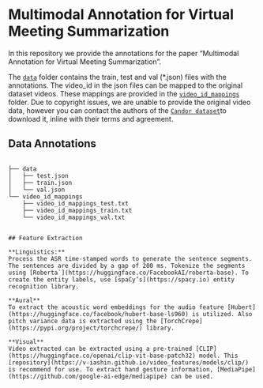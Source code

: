 # Multimodal Annotation for Virtual Meeting Summarization

In this repository we provide the annotations for the paper “Multimodal Annotation for Virtual Meeting Summarization”.

The [`data`](https://github.com/skotey/vidchatsum/tree/main/data) folder contains the train, test and val (*.json) files with the annotations. The video_id in the json files can be mapped to the original dataset videos. These mappings are provided in the [`video_id_mappings`](https://github.com/skotey/vidchatsum/tree/main/video_id_mappings) folder. Due to copyright issues, we are unable to provide the original video data, however you can contact the authors of the [`Candor dataset`](https://betterup-data-requests.herokuapp.com/)to download it, inline with their terms and agreement.


## Data Annotations

```plaintext

├── data
│   ├── test.json
│   ├── train.json
│   └── val.json
└── video_id_mappings
    ├── video_id_mappings_test.txt
    ├── video_id_mappings_train.txt
    └── video_id_mappings_val.txt


## Feature Extraction

**Linguistics:**
Process the ASR time-stamped words to generate the sentence segments. The sentences are divided by a gap of 200 ms. Tokenize the segments using [Roberta`](https://huggingface.co/FacebookAI/roberta-base). To create the entity labels, use [spaCy’s](https://spacy.io) entity recognition library. 

**Aural**
To extract the acoustic word embeddings for the audio feature [Hubert] (https://huggingface.co/facebook/hubert-base-ls960) is utilized. Also pitch variance data is extracted using the [TorchCrepe](https://pypi.org/project/torchcrepe/) library.

**Visual**
Video extracted can be extracted using a pre-trained [CLIP](https://huggingface.co/openai/clip-vit-base-patch32) model. This [repository](https://v-iashin.github.io/video_features/models/clip/) is recommend for use. To extract hand gesture information, [MediaPipe](https://github.com/google-ai-edge/mediapipe) can be used. 
